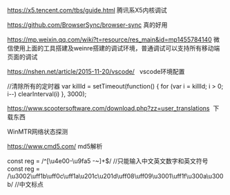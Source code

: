 https://x5.tencent.com/tbs/guide.html 腾讯系X5内核调试

https://github.com/BrowserSync/browser-sync 真的好用

https://mp.weixin.qq.com/wiki?t=resource/res_main&id=mp1455784140 微信使用上面的工具搭建及weinre搭建的调试环境，普通调试可以支持所有移动端页面的调试

https://nshen.net/article/2015-11-20/vscode/    vscode环境配置

//清除所有的定时器
var killId = setTimeout(function() {
  for (var i = killId; i > 0; i--) clearInterval(i)
}, 3000);


https://www.scootersoftware.com/download.php?zz=user_translations  下载东西

WinMTR网络状态探测

https://www.cmd5.com/ md5解析

const reg = /^[\u4e00-\u9fa5 -~]+$/ //只能输入中文英文数字和英文符号
const reg = /\u3002\uff1b\uff0c\uff1a\u201c\u201d\uff08\uff09\u3001\uff1f\u300a\u300b/ //中文标点
